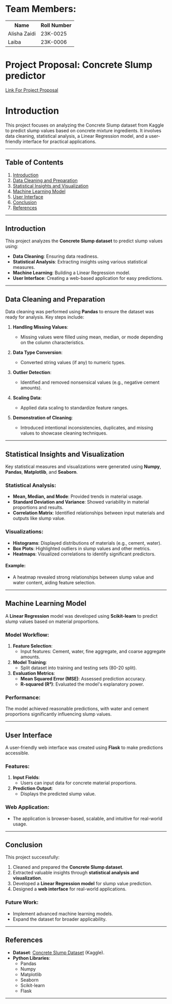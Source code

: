 # Team Members:

<table>
<tr>
  <th>Name</th>
  <th>Roll Number</th>
</tr>
<tr>
  <td>Alisha Zaidi</td>
  <td>23K-0025</td>
</tr>
<tr>
  <td>Laiba</td>
  <td>23K-0006</td>
</tr>
</table>

# Project Proposal: Concrete Slump predictor

[Link For Project Proposal](https://github.com/laibaa1209/PAI-Project-24/tree/main/proposal)

# Introduction

This project focuses on analyzing the Concrete Slump dataset from Kaggle to predict slump values based on concrete mixture ingredients. It involves data cleaning, statistical analysis, a Linear Regression model, and a user-friendly interface for practical applications.

---

## Table of Contents
1. [Introduction](#introduction)
2. [Data Cleaning and Preparation](#data-cleaning-and-preparation)
3. [Statistical Insights and Visualization](#statistical-insights-and-visualization)
4. [Machine Learning Model](#machine-learning-model)
5. [User Interface](#user-interface)
6. [Conclusion](#conclusion)
7. [References](#references)

---

## Introduction
This project analyzes the **Concrete Slump dataset** to predict slump values using:
- **Data Cleaning**: Ensuring data readiness.
- **Statistical Analysis**: Extracting insights using various statistical measures.
- **Machine Learning**: Building a Linear Regression model.
- **User Interface**: Creating a web-based application for easy predictions.

---

## Data Cleaning and Preparation
Data cleaning was performed using **Pandas** to ensure the dataset was ready for analysis. Key steps include:

1. **Handling Missing Values**:
   - Missing values were filled using mean, median, or mode depending on the column characteristics.

2. **Data Type Conversion**:
   - Converted string values (if any) to numeric types.

3. **Outlier Detection**:
   - Identified and removed nonsensical values (e.g., negative cement amounts).

4. **Scaling Data**:
   - Applied data scaling to standardize feature ranges.

5. **Demonstration of Cleaning**:
   - Introduced intentional inconsistencies, duplicates, and missing values to showcase cleaning techniques.

---

## Statistical Insights and Visualization
Key statistical measures and visualizations were generated using **Numpy**, **Pandas**, **Matplotlib**, and **Seaborn**.

### Statistical Analysis:
- **Mean, Median, and Mode**: Provided trends in material usage.
- **Standard Deviation and Variance**: Showed variability in material proportions and results.
- **Correlation Matrix**: Identified relationships between input materials and outputs like slump value.

### Visualizations:
- **Histograms**: Displayed distributions of materials (e.g., cement, water).
- **Box Plots**: Highlighted outliers in slump values and other metrics.
- **Heatmaps**: Visualized correlations to identify significant predictors.

#### Example:
- A heatmap revealed strong relationships between slump value and water content, aiding feature selection.

---

## Machine Learning Model
A **Linear Regression** model was developed using **Scikit-learn** to predict slump values based on material proportions.

### Model Workflow:
1. **Feature Selection**:
   - Input features: Cement, water, fine aggregate, and coarse aggregate amounts.
2. **Model Training**:
   - Split dataset into training and testing sets (80-20 split).
3. **Evaluation Metrics**:
   - **Mean Squared Error (MSE)**: Assessed prediction accuracy.
   - **R-squared (R²)**: Evaluated the model's explanatory power.

### Performance:
The model achieved reasonable predictions, with water and cement proportions significantly influencing slump values.

---

## User Interface
A user-friendly web interface was created using **Flask** to make predictions accessible.

### Features:
1. **Input Fields**:
   - Users can input data for concrete material proportions.
2. **Prediction Output**:
   - Displays the predicted slump value.

### Web Application:
- The application is browser-based, scalable, and intuitive for real-world usage.

---

## Conclusion
This project successfully:
1. Cleaned and prepared the **Concrete Slump dataset**.
2. Extracted valuable insights through **statistical analysis and visualization**.
3. Developed a **Linear Regression model** for slump value prediction.
4. Designed a **web interface** for real-world applications.

### Future Work:
- Implement advanced machine learning models.
- Expand the dataset for broader applicability.

---

## References
- **Dataset**: [Concrete Slump Dataset](https://www.kaggle.com/datasets/huseyincenik/cement-slump/data) (Kaggle).  
- **Python Libraries**:  
  - Pandas  
  - Numpy  
  - Matplotlib  
  - Seaborn  
  - Scikit-learn  
  - Flask  

---


